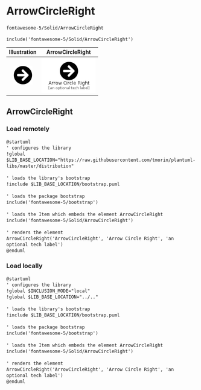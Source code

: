 # ArrowCircleRight


```text
fontawesome-5/Solid/ArrowCircleRight
```

```text
include('fontawesome-5/Solid/ArrowCircleRight')
```



| Illustration | ArrowCircleRight |
| :---: | :---: |
| ![illustration for Illustration](../../fontawesome-5/Solid/ArrowCircleRight.png) | ![illustration for ArrowCircleRight](../../fontawesome-5/Solid/ArrowCircleRight.Local.png) |




## ArrowCircleRight

### Load remotely
```plantuml
@startuml
' configures the library
!global $LIB_BASE_LOCATION="https://raw.githubusercontent.com/tmorin/plantuml-libs/master/distribution"

' loads the library's bootstrap
!include $LIB_BASE_LOCATION/bootstrap.puml

' loads the package bootstrap
include('fontawesome-5/bootstrap')

' loads the Item which embeds the element ArrowCircleRight
include('fontawesome-5/Solid/ArrowCircleRight')

' renders the element
ArrowCircleRight('ArrowCircleRight', 'Arrow Circle Right', 'an optional tech label')
@enduml
```

### Load locally
```plantuml
@startuml
' configures the library
!global $INCLUSION_MODE="local"
!global $LIB_BASE_LOCATION="../.."

' loads the library's bootstrap
!include $LIB_BASE_LOCATION/bootstrap.puml

' loads the package bootstrap
include('fontawesome-5/bootstrap')

' loads the Item which embeds the element ArrowCircleRight
include('fontawesome-5/Solid/ArrowCircleRight')

' renders the element
ArrowCircleRight('ArrowCircleRight', 'Arrow Circle Right', 'an optional tech label')
@enduml
```


